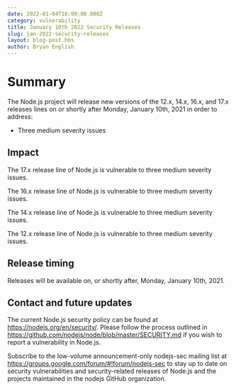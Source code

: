 ```yaml
---
date: 2022-01-04T16:00:00.000Z
category: vulnerability
title: January 10th 2022 Security Releases
slug: jan-2022-security-releases
layout: blog-post.hbs
author: Bryan English
---
```


# Summary

The Node.js project will release new versions of the 12.x, 14.x, 16.x, and 17.x
releases lines on or shortly after Monday, January 10th, 2021 in order to address:

* Three medium severity issues

## Impact

The 17.x release line of Node.js is vulnerable to three medium severity issues.

The 16.x release line of Node.js is vulnerable to three medium severity issues.

The 14.x release line of Node.js is vulnerable to three medium severity issues.

The 12.x release line of Node.js is vulnerable to three medium severity issues.

## Release timing

Releases will be available on, or shortly after, Monday, January 10th, 2021.

## Contact and future updates

The current Node.js security policy can be found at https://nodejs.org/en/security/. Please follow the process outlined in https://github.com/nodejs/node/blob/master/SECURITY.md if you wish to report a vulnerability in Node.js.

Subscribe to the low-volume announcement-only nodejs-sec mailing list at https://groups.google.com/forum/#!forum/nodejs-sec to stay up to date on security vulnerabilities and security-related releases of Node.js and the projects maintained in the nodejs GitHub organization.
